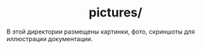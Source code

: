 <div id="header" align="center">
    <h1>pictures/</h1>
</div>

В этой директории размещены картинки, фото, скриншоты для иллюстрации документации.
